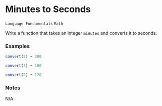 # Minutes to Seconds

`Language Fundamentals` `Math`

Write a function that takes an integer `minutes` and converts it to seconds.

### Examples

```js
convert(5) ➞ 300

convert(3) ➞ 180

convert(2) ➞ 120
```

### Notes

N/A
